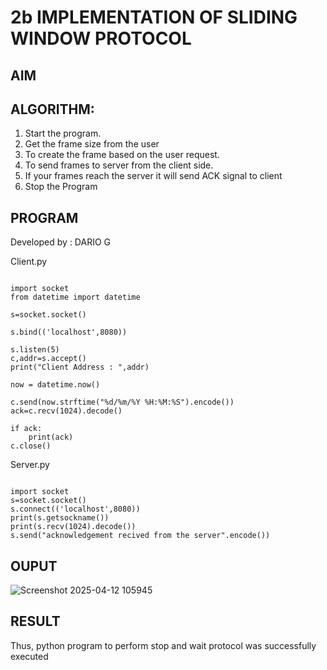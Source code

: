 # 2b IMPLEMENTATION OF SLIDING WINDOW PROTOCOL
## AIM
## ALGORITHM:
1. Start the program.
2. Get the frame size from the user
3. To create the frame based on the user request.
4. To send frames to server from the client side.
5. If your frames reach the server it will send ACK signal to client
6. Stop the Program
## PROGRAM
Developed by : DARIO G



Client.py

```

import socket
from datetime import datetime
 
s=socket.socket()
 
s.bind(('localhost',8080))
 
s.listen(5)
c,addr=s.accept()
print("Client Address : ",addr)
 
now = datetime.now()
 
c.send(now.strftime("%d/%m/%Y %H:%M:%S").encode())
ack=c.recv(1024).decode()
 
if ack:
    print(ack)
c.close()
```


Server.py
```

import socket 
s=socket.socket() 
s.connect(('localhost',8080)) 
print(s.getsockname()) 
print(s.recv(1024).decode()) 
s.send("acknowledgement recived from the server".encode()) 

```
## OUPUT

![Screenshot 2025-04-12 105945](https://github.com/user-attachments/assets/8b83008a-0327-4cc1-8e5f-ef3d65f00db3)


## RESULT
Thus, python program to perform stop and wait protocol was successfully executed
